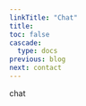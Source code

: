 ```yaml
---
linkTitle: "Chat"
title: 
toc: false
cascade:
  type: docs
previous: blog
next: contact
---
```

chat

